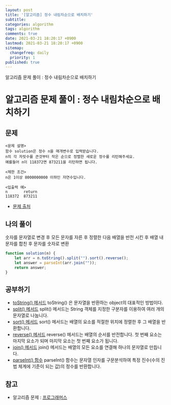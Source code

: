 ```yaml
---
layout: post
title: '[알고리즘] 정수 내림차순으로 배치하기'
subtitle: 
categories: algorithm
tags: algorithm
comments: true
date: 2021-03-21 18:20:17 +0900
lastmod: 2021-03-21 18:20:17 +0900
sitemap:
  changefreq: daily
  priority: 1
published: true
---
```


알고리즘 문제 풀이 : 정수 내림차순으로 배치하기<br />

# 알고리즘 문제 풀이 : 정수 내림차순으로 배치하기

## 문제 
```text
<문제 설명>
함수 solution은 정수 n을 매개변수로 입력받습니다. 
n의 각 자릿수를 큰것부터 작은 순으로 정렬한 새로운 정수를 리턴해주세요. 
예를들어 n이 118372면 873211을 리턴하면 됩니다.

<제한 조건>
n은 1이상 8000000000 이하인 자연수입니다.

<입출력 예>
n       return
118372  873211
```

* [문제 출처](https://programmers.co.kr/learn/courses/30/lessons/12933#)



## 나의 풀이
숫자를 문자열로 변경 후 모든 문자를 자른 후 정렬한 다음 배열을 반전 시킨 후
배열 내 문자를 합친 후 문자를 숫자로 변환

```javascript
function solution(n) {
    let arr = n.toString().split("").sort().reverse();
    let answer = parseInt(arr.join(""));
    return answer;
}
```



## 공부하기
- [toString() 메서드](https://developer.mozilla.org/ko/docs/Web/JavaScript/Reference/Global_Objects/Object/toString)
toString() 은 문자열을 반환하는 object의 대표적인 방법이다.
- [split() 메서드](https://developer.mozilla.org/ko/docs/Web/JavaScript/Reference/Global_Objects/String/split)
split() 메서드는 String 객체를 지정한 구분자를 이용하여 여러 개의 문자열로 나눕니다.
- [sort() 메서드](https://developer.mozilla.org/ko/docs/Web/JavaScript/Reference/Global_Objects/Array/sort)
sort() 메서드는 배열의 요소를 적절한 위치에 정렬한 후 그 배열을 반환합니다. 
- [reverse() 메서드](https://developer.mozilla.org/ko/docs/Web/JavaScript/Reference/Global_Objects/Array/reverse)
reverse() 메서드는 배열의 순서를 반전합니다. 첫 번째 요소는 마지막 요소가 되며 마지막 요소는 첫 번째 요소가 됩니다.
- [join() 메서드](https://developer.mozilla.org/ko/docs/Web/JavaScript/Reference/Global_Objects/Array/join)
join() 메서드는 배열의 모든 요소를 연결해 하나의 문자열로 만듭니다.
- [parseInt() 함수](https://developer.mozilla.org/ko/docs/Web/JavaScript/Reference/Global_Objects/parseInt)
parseInt() 함수는 문자열 인자를 구문분석하여 특정 진수(수의 진법 체계에 기준이 되는 값)의 정수를 반환합니다.



## 참고
- 알고리즘 문제 : [프로그래머스](https://programmers.co.kr)